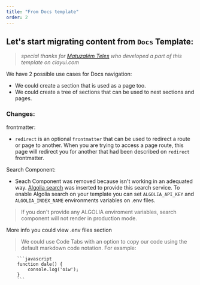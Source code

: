 ```yaml
---
title: "From Docs template"
order: 2
---
```


## Let's start migrating content from `Docs` Template:

> *special thanks for [Matuzalém Teles](http://github.com/matuzalemsteles) who developed a part of this template on clayui.com*

We have 2 possible use cases for Docs navigation:
- We could create a section that is used as a page too.
- We could create a tree of sections that can be used to nest sections and pages.

### Changes:
frontmatter:
- `redirect` is an optional `frontmatter` that can be used to redirect a route or page to another. When you are trying to access a page route, this page will redirect you for another that had been described on `redirect` frontmatter.

Search Component:
- Seach Component was removed because isn't working in an adequated way. [Algolia search](https://www.algolia.com/) was inserted to provide this search service. To enable Algolia search on your template you can set `ALGOLIA_API_KEY` and `ALGOLIA_INDEX_NAME` environments variables on .env files.

> If you don't provide any ALGOLIA enviroment variables, search component will not render in production mode.

More info you could view .env files section

> We could use Code Tabs with an option to copy our code using the default markdown code notation.
For example:
```
	```javascript
	function dale() {
	    console.log('oiw');
	}
	```
```
